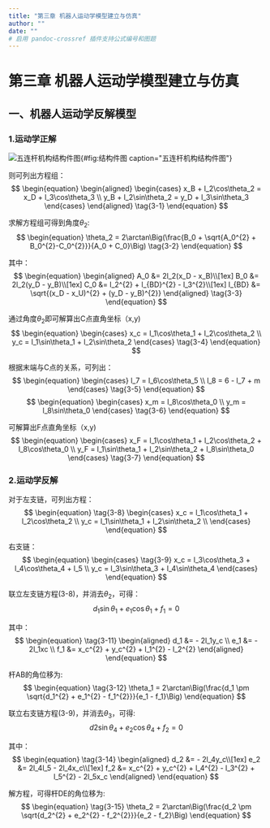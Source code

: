 ```yaml
---
title: "第三章 机器人运动学模型建立与仿真"
author: ""
date: ""
# 启用 pandoc-crossref 插件支持公式编号和图题
---
```


# 第三章 机器人运动学模型建立与仿真

## 一、机器人运动学反解模型

### 1.运动学正解

![五连杆机构结构件图](./image.png){#fig:结构件图 caption="五连杆机构结构件图"}

则可列出方程组：
$$
\begin{equation}
\begin{aligned}
\begin{cases}
x_B + l_2\cos\theta_2 = x_D + l_3\cos\theta_3 \\
y_B + l_2\sin\theta_2 = y_D + l_3\sin\theta_3
\end{cases}
\end{aligned}
\tag{3-1}
\end{equation}
$$

求解方程组可得到角度$\theta_2$:
$$
\begin{equation}
\theta_2 = 2\arctan\Big(\frac{B_0 + \sqrt{A_0^{2} + B_0^{2}-C_0^{2}}}{A_0 + C_0}\Big)
\tag{3-2}
\end{equation}
$$

其中：
$$
\begin{equation}
\begin{aligned}
A_0 &= 2l_2(x_D - x_B)\\[1ex]
B_0 &= 2l_2(y_D - y_B)\\[1ex]
C_0 &= l_2^{2} + l_{BD}^{2} - l_3^{2}\\[1ex]
l_{BD} &= \sqrt{(x_D - x_U)^{2} + (y_D - y_B)^{2}}
\end{aligned}
\tag{3-3}
\end{equation}
$$

通过角度$\theta_2$即可解算出C点直角坐标（x,y)
$$
\begin{equation}
\begin{cases}
x_c = l_1\cos\theta_1 + l_2\cos\theta_2 \\
y_c = l_1\sin\theta_1 + l_2\sin\theta_2
\end{cases}
\tag{3-4}
\end{equation}
$$

根据末端与C点的关系，可列出：
$$
\begin{equation}
\begin{cases}
l_7 = l_6\cos\theta_5 \\
l_8 = 6 - l_7 + m
\end{cases}
\tag{3-5}
\end{equation}
$$
$$
\begin{equation}
\begin{cases}
x_m = l_8\cos\theta_0 \\
y_m = l_8\sin\theta_0
\end{cases}
\tag{3-6}
\end{equation}
$$

可解算出F点直角坐标（x,y)
$$
\begin{equation}
\begin{cases}
x_F = l_1\cos\theta_1 + l_2\cos\theta_2 + l_8\cos\theta_0 \\
y_F = l_1\sin\theta_1 + l_2\sin\theta_2 + l_8\sin\theta_0
\end{cases}
\tag{3-7}
\end{equation}
$$

### 2.运动学反解
对于左支链，可列出方程：
$$
\begin{equation}
\tag{3-8}
\begin{cases}
x_c = l_1\cos\theta_1 + l_2\cos\theta_2 \\
y_c = l_1\sin\theta_1 + l_2\sin\theta_2 \\
\end{cases}
\end{equation}
$$

右支链：
$$
\begin{equation}
\begin{cases}
\tag{3-9}
x_c = l_3\cos\theta_3 + l_4\cos\theta_4 + l_5 \\
y_c = l_3\sin\theta_3 + l_4\sin\theta_4
\end{cases}
\end{equation}
$$

联立左支链方程(3-8)，并消去$\theta_2$，可得：
$$
\begin{equation}
\tag{3-10}
d_1\sin\theta_1 + e_1\cos\theta_1 + f_1 = 0
\end{equation}
$$

其中：
$$
\begin{equation}
\tag{3-11}
\begin{aligned}
d_1 &= - 2l_1y_c \\
e_1 &= - 2l_1xc  \\
f_1 &= x_c^{2} + y_c^{2} + l_1^{2} - l_2^{2}
\end{aligned}
\end{equation}
$$

杆AB的角位移为:
$$
\begin{equation}
\tag{3-12}
\theta_1 = 2\arctan\Big(\frac{d_1 \pm \sqrt{d_1^{2} + e_1^{2} - f_1^{2}}}{e_1 - f_1}\Big)
\end{equation}
$$

联立右支链方程(3-9)，并消去$\theta_3$，可得:
$$
\begin{equation}
\tag{3-13}
d2\sin\theta_4 + e_2\cos\theta_4 + f_2 = 0
\end{equation}
$$

其中：
$$
\begin{equation}
\tag{3-14}
\begin{aligned}
d_2 &= - 2l_4y_c\\[1ex]
e_2 &= 2l_4l_5 - 2l_4x_c\\[1ex]
f_2 &= x_c^{2} + y_c^{2} + l_4^{2} - l_3^{2} + l_5^{2} - 2l_5x_c
\end{aligned}
\end{equation}
$$

解方程，可得杆DE的角位移为:
$$
\begin{equation}
\tag{3-15}
\theta_2 = 2\arctan\Big(\frac{d_2 \pm \sqrt{d_2^{2} + e_2^{2} - f_2^{2}}}{e_2 - f_2}\Big)
\end{equation}
$$